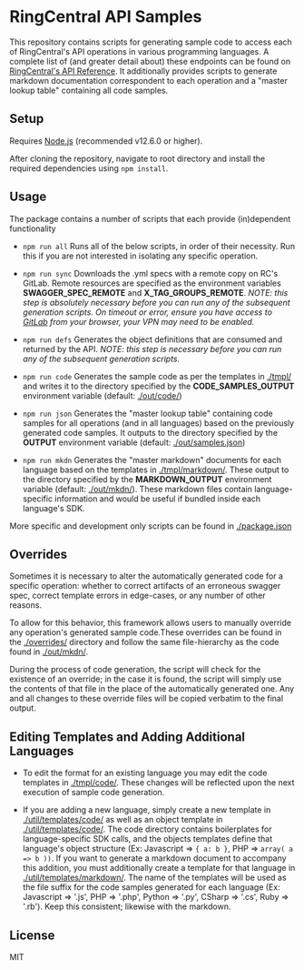 # RingCentral API Samples

This repository contains scripts for generating sample code to access each of RingCentral's API operations in various programming languages.
A complete list of (and greater detail about) these endpoints can be found on [RingCentral's API Reference](https://developers.ringcentral.com/api-reference/).
It additionally provides scripts to generate markdown documentation correspondent to each operation and a "master lookup table" containing all code samples.

## Setup

Requires [Node.js](https://nodejs.org/en/) (recommended v12.6.0 or higher).

After cloning the repository, navigate to root directory and install the required dependencies using `npm install`.

## Usage

The package contains a number of scripts that each provide (in)dependent functionality

-   `npm run all`
    Runs all of the below scripts, in order of their necessity. Run this if you are not interested in isolating any specific operation.

-   `npm run sync`
    Downloads the .yml specs with a remote copy on RC's GitLab. Remote resources are specified as the environment variables **SWAGGER_SPEC_REMOTE** and **X_TAG_GROUPS_REMOTE**. *NOTE: this step is absolutely necessary before you can run any of the subsequent generation scripts. On timeout or error, ensure you have access to [GitLab](https://git.ringcentral.com/) from your browser, your VPN may need to be enabled.*

-   `npm run defs`
    Generates the object definitions that are consumed and returned by the API. *NOTE: this step is necessary before you can run any of the subsequent generation scripts.*

-   `npm run code`
    Generates the sample code as per the templates in [./tmpl/](./tmpl/) and writes it to the directory specified by the **CODE_SAMPLES_OUTPUT** environment variable (default: [./out/code/](./out/code))

-   `npm run json`
    Generates the "master lookup table" containing code samples for all operations (and in all languages) based on the previously generated code samples. It outputs to the directory specified by the **OUTPUT** environment variable (default: [./out/samples.json](./out/samples.json))

-   `npm run mkdn`
    Generates the "master markdown" documents for each language based on the templates in [./tmpl/markdown/](./tmpl/markdown/). These output to the directory specified by the **MARKDOWN_OUTPUT** environment variable (default: [./out/mkdn/](./out/mkdn/)). These markdown files contain language-specific information and would be useful if bundled inside each language's SDK.

More specific and development only scripts can be found in [./package.json](./package.json)

## Overrides

Sometimes it is necessary to alter the automatically generated code for a specific operation: whether to correct artifacts of an erroneous swagger spec, correct template errors in edge-cases, or any number of other reasons.

To allow for this behavior, this framework allows users to manually override any operation's generated sample code.These overrides can be found in the [./overrides/](./overrides/) directory and follow the same file-hierarchy as the code found in [./out/mkdn/](./out/mkdn/).

During the process of code generation, the script will check for the existence of an override; in the case it is found, the script will simply use the contents of that file in the place of the automatically generated one. Any and all changes to these override files will be copied verbatim to the final output.

## Editing Templates and Adding Additional Languages

-   To edit the format for an existing language you may edit the code templates in [./tmpl/code/](./tmpl/code/). These changes will be reflected upon the next execution of sample code generation.

-   If you are adding a new language, simply create a new template in [./util/templates/code/]() as well as an object template in [./util/templates/code/](). The code directory contains boilerplates for language-specific SDK calls, and the objects templates define that language's object structure (Ex: Javascript => `{ a: b }`, PHP => `array( a => b ))`. If you want to generate a markdown document to accompany this addition, you must additionally create a template for that language in [./util/templates/markdown/](). The name of the templates will be used as the file suffix for the code samples generated for each language (Ex: Javascript => '.js', PHP => '.php', Python => '.py', CSharp => '.cs', Ruby => '.rb'). Keep this consistent; likewise with the markdown.

## License

MIT
